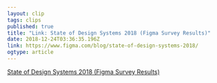 ```yaml
---
layout: clip 
tags: clips 
published: true 
title: "Link: State of Design Systems 2018 (Figma Survey Results)" 
date: 2018-12-24T03:36:35.196Z 
link: https://www.figma.com/blog/state-of-design-systems-2018/ 
ogtype: article 
---
```

[ State of Design Systems 2018 (Figma Survey Results) ]( https://www.figma.com/blog/state-of-design-systems-2018/ ) 
